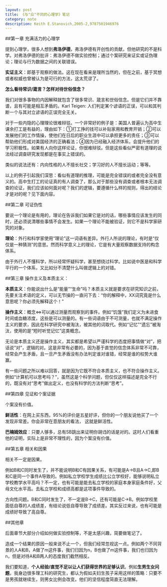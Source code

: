 ```yaml
---
layout: post
title: 《与"众"不同的心理学》笔记
category: note
description: Keith E.Stanovich,2005-2,9787501946976
---
```


##第一章 充满活力的心理学

提到心理学，很多人想到**弗洛伊德**，弗洛伊德有开创性的贡献，但他研究的不是科学。对弗洛伊德的批评：弗洛伊德不做实验控制；通过个案研究来证实或证伪理论；理论与行为数据之间的关联错误。

**实证主义**：即基于观察的做法。这在现在看来是理所当然的，但在之前，基于冥想或者权威也曾被认为是可行的方法，这太荒谬了。

**怎么看待常识/箴言？怎样对待世俗信念？**

我们对很多事物的内因解释就包含了很多常识、箴言和世俗信念。但是它们并不靠谱，且有可能是相互矛盾的。Karl Teigen: 人们判定某个谚语的正误，可以和其判断一个与其对立谚语的正误完全无关。

对于一些内隐的心理理论很难辩驳。一个非常好的例子是：美国人普遍认为高中生课余打工是有益的，理由如下：①打工挣的钱可以补贴家用和教育开销；②可以发展他们的工作情操，使他们在日后的职业生涯中可以承担更多的责任；③可以帮助他们形成对美国经济的正确看法；④因为已经融入经济体系，会提升他们的学习积极性。如果有人向你这样论证，你很难辩驳。但是这些看似严密有道理的说法经过调查研究发现都是在事实上错误的。

类似的说法还有：内向性格的人不擅长社交；学习好的人不擅长运动；等等。

以上的例子引起我们深思：看似有道理的推理，可能是完全错误的或者完全没有意义的。高中生打工的论证真的有人调查了，那么对于那些没有调查或者根本无法调查的论证，我们应该如何面对呢？我们的逻辑，要遵循什么样的规则，得出的结论才是对的呢？见下面内容。

##第二章 可证伪性

要说一个理论是有用的，理论在告诉我们如果它是对的话，哪些事情应该发生的同时，还必须说清哪些事情不会发生。如果一个理论不能被验证，则它不是科学家研究的对象。

**理论**：外行和科学家使用“理论”这一词语有差异。外行人所说的理论，有时是“仅仅是一种猜测”的意思。然而科学意义上的理论，它是有大量观察数据支持的构念体系。

由于外行人不懂科学，所以经常怀疑科学，甚至想绕过科学。比如说中医是和科学平行的一个体系，又比如分不清楚什么叫做逻辑上的对错。

##第三章 操作主义及本质主义：

**本质主义**：你能说出什么是“能量”“生命”吗？本质主义就是要求在研究知识之前，先要关注术语的定义，可以无节操的一直问下去：“你的解释中，XX词究竟是什么意思呢？你必须先解释这个！”

**操作主义**：概念<=>可以通过测量而观察到的事件。例如“饥饿”我们定义为未进食时间或血糖浓度，这些是可以测量的。有一些词语由于不可测量，也就不满足操作主义的要求，因此在科学研究中被淘汰，被其他的词取代。例如“记忆”“遗忘”被淘汰，使用的是“短时听觉记忆”这类概念。

无论是本质主义还是操作主义，其实都是希望以严谨科学的态度把事情做“对”，把话说“对”，逻辑的对。这是非常有必要的，因为基于直觉的信念体系非常不可靠，经常会产生矛盾，且一旦产生矛盾没有办法判定谁对谁错，经常是谁的权势大谁赢。

有一些问题之所以难以回答，就是因为它既不符合本质主义，也不符合操作主义。例如“计算机可以思考吗？”，虽然这是个科学问题，但仅仅这样描述是完全不行的，既没有对“思考”做出定义，也没有科学的方法判断“思考”。

##第四章 见证和个案证据

个案没有价值。

**鲜活性**：在网上买东西，95%的评价是五星好评，但你的一个朋友说他买了一个发现非常差。你会非常在意朋友的看法， 这就是鲜活性。

**巴楠姆效应**：只要人够多，总有SB跳出来证明你胡诌的话是对的。这时人们看重他的证明，实际上是非常不理性的，因为个案没有价值。

##第五章 相关和因果

相关不一定是因果。

例如B和C同时发生了，并不能说明B和C有因果关系，有可能是A->B且A->C,即B和C是同一个事件A导致的。例如私立学校学生成绩比公立学校好，能够说明私立学校教学水平高吗？不一定，也有可能是能去私立学校的家庭本身家庭条件好，父母文化水平高。去私立学校和成绩高都是这项事件导致的。

方向性问题。B和C同时发生了，不一定是B->C，还有可能是C->B。例如学校里面低自尊的人成绩差，有结论说低自尊导致了成绩差。其实反过来说，也有可能是成绩好导致了高自尊。

##其他章

后面章节大部分介绍如何做实验控制等，不是太感兴趣，简要做笔记了。

造成一个结果的原因一般来说不止一个，但我们经常忽视这一点。例如两个不同背景的人A和B，A做了m这件事，我们归因为n，B也做了m这件事，我们也归因为n，但是对待A和B两人的态度我们截然相反。

我们要知道，**个人经验/直觉不足以让人们获得世界的足够认识**。例如**生男生女问题**，我身边很多理工科的研究生，都认为假如夫妇生孩子采用这样的策略：只要不是男孩就继续生，则男女比例会改变。他们的坚信程度简直无法理解。

